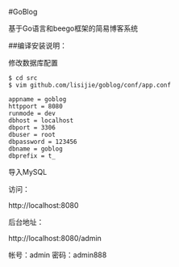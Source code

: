 #GoBlog 

基于Go语言和beego框架的简易博客系统

##编译安装说明：

修改数据库配置
	
	$ cd src
	$ vim github.com/lisijie/goblog/conf/app.conf
	
	appname = goblog
	httpport = 8080
	runmode = dev
	dbhost = localhost 
	dbport = 3306
	dbuser = root
	dbpassword = 123456
	dbname = goblog
	dbprefix = t_

导入MySQL

访问： 

http://localhost:8080

后台地址：

http://localhost:8080/admin

帐号：admin
密码：admin888

